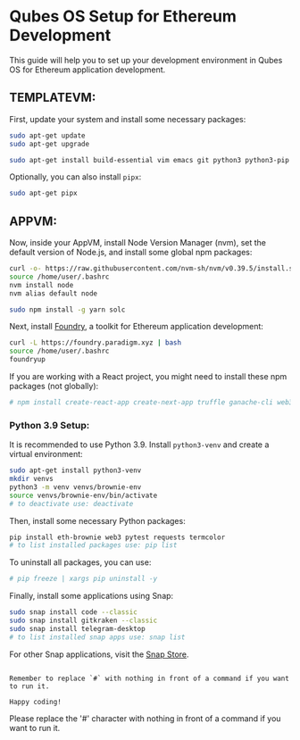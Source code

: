 # Qubes OS Setup for Ethereum Development

This guide will help you to set up your development environment in Qubes OS for Ethereum application development.

## TEMPLATEVM:

First, update your system and install some necessary packages:

```bash
sudo apt-get update
sudo apt-get upgrade

sudo apt-get install build-essential vim emacs git python3 python3-pip default-jdk nodejs npm curl wget snapd qubes-snapd-helper
```

Optionally, you can also install `pipx`:

```bash
sudo apt-get pipx
```

## APPVM:

Now, inside your AppVM, install Node Version Manager (nvm), set the default version of Node.js, and install some global npm packages:

```bash
curl -o- https://raw.githubusercontent.com/nvm-sh/nvm/v0.39.5/install.sh | bash
source /home/user/.bashrc
nvm install node
nvm alias default node

sudo npm install -g yarn solc
```

Next, install [Foundry](https://getfoundry.sh/), a toolkit for Ethereum application development:

```bash
curl -L https://foundry.paradigm.xyz | bash
source /home/user/.bashrc
foundryup
```

If you are working with a React project, you might need to install these npm packages (not globally):

```bash
# npm install create-react-app create-next-app truffle ganache-cli web3 ethers eslint prettier
```

### Python 3.9 Setup:

It is recommended to use Python 3.9. Install `python3-venv` and create a virtual environment:

```bash
sudo apt-get install python3-venv
mkdir venvs
python3 -m venv venvs/brownie-env
source venvs/brownie-env/bin/activate
# to deactivate use: deactivate
```

Then, install some necessary Python packages:

```bash
pip install eth-brownie web3 pytest requests termcolor
# to list installed packages use: pip list
```

To uninstall all packages, you can use:

```bash
# pip freeze | xargs pip uninstall -y
```

Finally, install some applications using Snap:

```bash
sudo snap install code --classic
sudo snap install gitkraken --classic
sudo snap install telegram-desktop
# to list installed snap apps use: snap list
```

For other Snap applications, visit the [Snap Store](https://snapcraft.io/store).
```

Remember to replace `#` with nothing in front of a command if you want to run it.

Happy coding!
```
Please replace the '#' character with nothing in front of a command if you want to run it.
